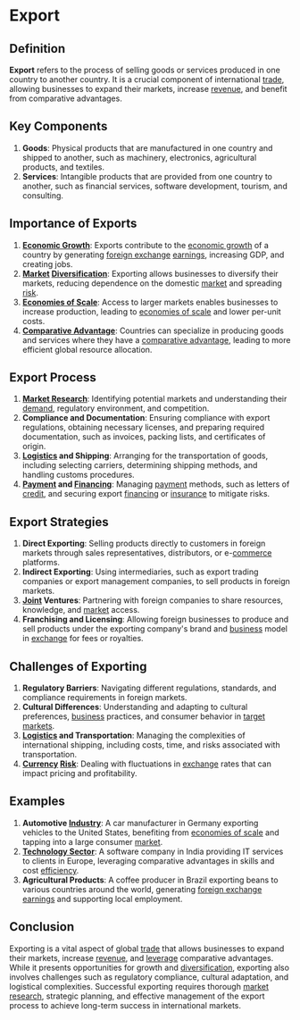 # Export

## Definition
**Export** refers to the process of selling goods or services produced in one country to another country. It is a crucial component of international [trade](../t/trade.md), allowing businesses to expand their markets, increase [revenue](../r/revenue.md), and benefit from comparative advantages.

## Key Components
1. **Goods**: Physical products that are manufactured in one country and shipped to another, such as machinery, electronics, agricultural products, and textiles.
2. **Services**: Intangible products that are provided from one country to another, such as financial services, software development, tourism, and consulting.

## Importance of Exports
1. **[Economic Growth](../e/economic_growth.md)**: Exports contribute to the [economic growth](../e/economic_growth.md) of a country by generating [foreign exchange](../f/foreign_exchange.md) [earnings](../e/earnings.md), increasing GDP, and creating jobs.
2. **[Market](../m/market.md) [Diversification](../d/diversification.md)**: Exporting allows businesses to diversify their markets, reducing dependence on the domestic [market](../m/market.md) and spreading [risk](../r/risk.md).
3. **[Economies of Scale](../e/economies_of_scale.md)**: Access to larger markets enables businesses to increase production, leading to [economies of scale](../e/economies_of_scale.md) and lower per-unit costs.
4. **[Comparative Advantage](../c/comparative_advantage_in_trading.md)**: Countries can specialize in producing goods and services where they have a [comparative advantage](../c/comparative_advantage_in_trading.md), leading to more efficient global resource allocation.

## Export Process
1. **[Market Research](../m/market_research.md)**: Identifying potential markets and understanding their [demand](../d/demand.md), regulatory environment, and competition.
2. **Compliance and Documentation**: Ensuring compliance with export regulations, obtaining necessary licenses, and preparing required documentation, such as invoices, packing lists, and certificates of origin.
3. **[Logistics](../l/logistics.md) and Shipping**: Arranging for the transportation of goods, including selecting carriers, determining shipping methods, and handling customs procedures.
4. **[Payment](../p/payment.md) and [Financing](../f/financing.md)**: Managing [payment](../p/payment.md) methods, such as letters of [credit](../c/credit.md), and securing export [financing](../f/financing.md) or [insurance](../i/insurance.md) to mitigate risks.

## Export Strategies
1. **Direct Exporting**: Selling products directly to customers in foreign markets through sales representatives, distributors, or e-[commerce](../c/commerce.md) platforms.
2. **Indirect Exporting**: Using intermediaries, such as export trading companies or export management companies, to sell products in foreign markets.
3. **[Joint](../j/joint.md) Ventures**: Partnering with foreign companies to share resources, knowledge, and [market](../m/market.md) access.
4. **Franchising and Licensing**: Allowing foreign businesses to produce and sell products under the exporting company's brand and [business](../b/business.md) model in [exchange](../e/exchange.md) for fees or royalties.

## Challenges of Exporting
1. **Regulatory Barriers**: Navigating different regulations, standards, and compliance requirements in foreign markets.
2. **Cultural Differences**: Understanding and adapting to cultural preferences, [business](../b/business.md) practices, and consumer behavior in [target markets](../t/target_markets.md).
3. **[Logistics](../l/logistics.md) and Transportation**: Managing the complexities of international shipping, including costs, time, and risks associated with transportation.
4. **[Currency](../c/currency.md) [Risk](../r/risk.md)**: Dealing with fluctuations in [exchange](../e/exchange.md) rates that can impact pricing and profitability.

## Examples
1. **Automotive [Industry](../i/industry.md)**: A car manufacturer in Germany exporting vehicles to the United States, benefiting from [economies of scale](../e/economies_of_scale.md) and tapping into a large consumer [market](../m/market.md).
2. **[Technology Sector](../t/technology_sector.md)**: A software company in India providing IT services to clients in Europe, leveraging comparative advantages in skills and cost [efficiency](../e/efficiency.md).
3. **Agricultural Products**: A coffee producer in Brazil exporting beans to various countries around the world, generating [foreign exchange](../f/foreign_exchange.md) [earnings](../e/earnings.md) and supporting local employment.

## Conclusion
Exporting is a vital aspect of global [trade](../t/trade.md) that allows businesses to expand their markets, increase [revenue](../r/revenue.md), and [leverage](../l/leverage.md) comparative advantages. While it presents opportunities for growth and [diversification](../d/diversification.md), exporting also involves challenges such as regulatory compliance, cultural adaptation, and logistical complexities. Successful exporting requires thorough [market research](../m/market_research.md), strategic planning, and effective management of the export process to achieve long-term success in international markets.

